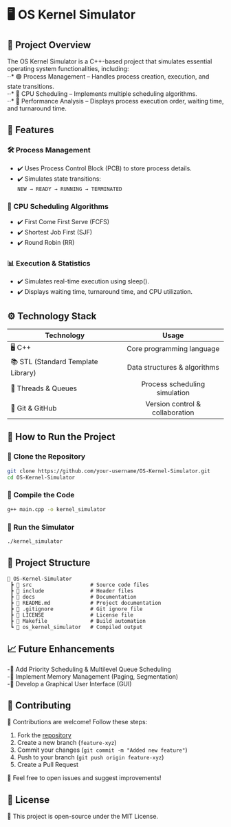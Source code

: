 # 🖥️ OS Kernel Simulator
## 📌 Project Overview
The OS Kernel Simulator is a C++-based project that simulates essential operating system functionalities, including: <br>
⋅⋅* 🟢 Process Management – Handles process creation, execution, and state transitions. <br>
⋅⋅* 🔵 CPU Scheduling – Implements multiple scheduling algorithms. <br>
⋅⋅* 🔴 Performance Analysis – Displays process execution order, waiting time, and turnaround time. <br>

## 🚀 Features
### 🛠️ Process Management
- ✔️ Uses Process Control Block (PCB) to store process details. <br>
- ✔️ Simulates state transitions: <br>
        `NEW → READY → RUNNING → TERMINATED` <br>

### 🎯 CPU Scheduling Algorithms
- ✔️ First Come First Serve (FCFS) <br>
- ✔️ Shortest Job First (SJF) <br>
- ✔️ Round Robin (RR) <br>

### 📊 Execution & Statistics
- ✔️ Simulates real-time execution using sleep(). <br>
- ✔️ Displays waiting time, turnaround time, and CPU utilization. <br>

## ⚙️ Technology Stack

|   Technology  |     Usage     |
| ------------- |:-------------:|
| 🖥️ C++ | Core programming language |
| 📚 STL (Standard Template Library) | Data structures & algorithms |
| 🔄 Threads & Queues | Process scheduling simulation |
| 🔧 Git & GitHub | Version control & collaboration |
	
## 📜 How to Run the Project
### 🔹 Clone the Repository
```sh
git clone https://github.com/your-username/OS-Kernel-Simulator.git
cd OS-Kernel-Simulator
```
### 🔹 Compile the Code
```sh
g++ main.cpp -o kernel_simulator
```
### 🔹 Run the Simulator
```sh
./kernel_simulator
```

## 📂 Project Structure
```plaintext
📁 OS-Kernel-Simulator
 ┣ 📂 src                   # Source code files
 ┣ 📂 include               # Header files
 ┣ 📂 docs                  # Documentation
 ┣ 📄 README.md             # Project documentation
 ┣ 📄 .gitignore            # Git ignore file
 ┣ 📄 LICENSE               # License file
 ┣ 📄 Makefile              # Build automation
 ┗ 📄 os_kernel_simulator   # Compiled output
```
## 📈 Future Enhancements
-🔹 Add Priority Scheduling & Multilevel Queue Scheduling <br>
-🔹 Implement Memory Management (Paging, Segmentation) <br>
-🔹 Develop a Graphical User Interface (GUI) <br>

## 🤝 Contributing
🔹 Contributions are welcome! Follow these steps: <br>
1. Fork the [repository](https://github.com/rkbalolkhan/os-kernel-simulator) <br>
2. Create a new branch (`feature-xyz`) <br>
3. Commit your changes (`git commit -m "Added new feature"`) <br>
4. Push to your branch (`git push origin feature-xyz`) <br>
5. Create a Pull Request <br>

📩 Feel free to open issues and suggest improvements! <br>

## 📄 License
🔖 This project is open-source under the MIT License.
